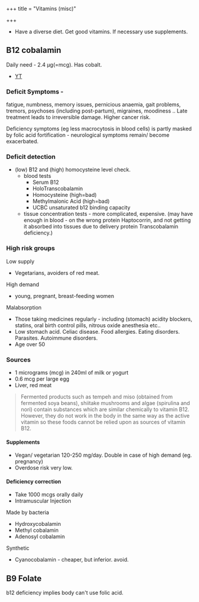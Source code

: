 +++
title = "Vitamins (misc)"

+++
- Have a diverse diet. Get good vitamins. If necessary use supplements.


## B12 cobalamin
Daily need - 2.4 μg(=mcg). Has cobalt.

- [YT](https://www.youtube.com/watch?v=QqjyAeOLyKM)

### Deficit Symptoms - 
fatigue, numbness, memory issues, pernicious anaemia, gait problems, tremors, psychoses (including post-partum), migraines, moodiness .. Late treatment leads to irreversible damage. Higher cancer risk.

Deficiency symptoms (eg less macrocytosis in blood cells) is partly masked by folic acid fortification - neurological symptoms remain/ become exacerbated.



### Deficit detection
- (low) B12 and (high) homocysteine level check.
  - blood tests
    - Serum B12
    - HoloTranscobalamin
    - Homocysteine (high=bad)
    - Methylmalonic Acid (high=bad)
    - UCBC unsaturated b12 binding capacity
  - tissue concentration tests - more complicated, expensive. (may have enough in blood - on the wrong protein Haptocorrin, and not getting it absorbed into tissues due to delivery protein Transcobalamin deficiency.)
  

### High risk groups 
Low supply

- Vegetarians, avoiders of red meat.

High demand

- young, pregnant, breast-feeding women


Malabsorption

- Those taking medicines regularly - including (stomach) acidity blockers, statins, oral birth control pills, nitrous oxide anesthesia etc..
- Low stomach acid. Celiac disease. Food allergies. Eating disorders. Parasites. Autoimmune disorders.
- Age over 50



### Sources

- 1 micrograms (mcg) in 240ml of milk or yogurt
- 0.6 mcg per large egg
- Liver, red meat

> Fermented products such as tempeh and miso (obtained from fermented soya beans), shiitake mushrooms and algae (spirulina and nori) contain substances which are similar chemically to vitamin B12. However, they do not work in the body in the same way as the active vitamin so these foods cannot be relied upon as sources of vitamin B12.


#### Supplements
- Vegan/ vegetarian 120-250 mg/day. Double in case of high demand (eg. pregnancy)
- Overdose risk very low.

#### Deficiency correction

- Take 1000 mcgs orally daily
- Intramuscular Injection 


Made by bacteria

- Hydroxycobalamin
- Methyl cobalamin
- Adenosyl cobalamin

Synthetic

- Cyanocobalamin - cheaper, but inferior. avoid.

## B9 Folate
b12 deficiency implies body can't use folic acid. 